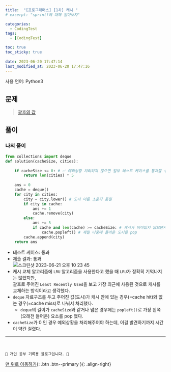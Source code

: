 ```yaml
---
title:  "[프로그래머스] [1차] 캐시 "
# excerpt: "sprintf에 대해 알아보자"

categories:
  - CodingTest
tags:
  - [CodingTest]

toc: true
toc_sticky: true
 
date: 2023-06-20 17:47:14
last_modified_at: 2023-06-20 17:47:16
---
```


사용 언어: Python3

## 문제
> [괄호의 값](https://www.acmicpc.net/problem/2504)

## 풀이
### 나의 풀이
```py
from collections import deque
def solution(cacheSize, cities):
    
    if cacheSize <= 0: # ✅ 예외상황 처리하지 않으면 일부 테스트 케이스를 통과할 수 없다 !!
        return len(cities) * 5
    
    ans = 0
    cache = deque()
    for city in cities:
        city = city.lower() # 도시 이름 소문자 통일
        if city in cache:
            ans += 1
            cache.remove(city)
        else:
            ans += 5
            if cache and len(cache) >= cacheSize: # 캐시가 비어있지 않으면서 cacheSize보다 크면
                cache.popleft() # 제일 나중에 들어온 도시를 pop
        cache.append(city)
    return ans
```
- 테스트 케이스: 통과
- 제출 결과: 통과<br>
![스크린샷 2023-06-21 오후 10 23 45](https://github.com/minju412/jenkins-test/assets/59405576/fc7b1f53-94dd-476e-9166-8a15347046e7)
- 캐시 교체 알고리즘에 `LRU` 알고리즘을 사용한다고 했을 때 `LRU`가 정확히 기억나지는 않았지만,<br>
괄호로 주어진 `Least Recently Used`을 보고 가장 최근에 사용된 것으로 캐시를 교체하는 방식이라고 생각했다.
- `deque` 자료구조를 두고 주어진 값(도시)가 캐시 안에 있는 경우(=cache hit)와 없는 경우(=cache miss)로 나눠서 처리했다.
    - `deque`의 길이가 `cacheSize`와 같거나 넘은 경우에는 `popleft()`로 가장 왼쪽(오래전 들어온) 요소를 pop 했다.
- `cacheSize`가 0 인 경우 예외상황을 처리해주어야 하는데, 이걸 발견하기까지 시간이 약간 걸렸다.




***
<br>


    💛 개인 공부 기록용 블로그입니다. 👻

[맨 위로 이동하기](#){: .btn .btn--primary }{: .align-right}